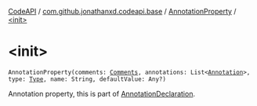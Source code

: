 [CodeAPI](../../index.md) / [com.github.jonathanxd.codeapi.base](../index.md) / [AnnotationProperty](index.md) / [&lt;init&gt;](.)

# &lt;init&gt;

`AnnotationProperty(comments: `[`Comments`](../../com.github.jonathanxd.codeapi.base.comment/-comments/index.md)`, annotations: List<`[`Annotation`](../-annotation/index.md)`>, type: `[`Type`](http://docs.oracle.com/javase/6/docs/api/java/lang/reflect/Type.html)`, name: String, defaultValue: Any?)`

Annotation property, this is part of [AnnotationDeclaration](../-annotation-declaration/index.md).

